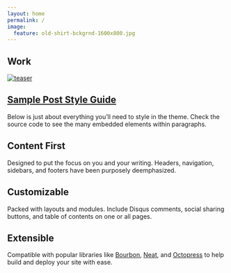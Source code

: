 ```yaml
---
layout: home
permalink: /
image:
  feature: old-shirt-bckgrnd-1600x800.jpg
---
```


<h2>Work</h2>
<div class="tiles">
<div class="tile">
   <a href="http://dtimek.github.io/articles/sample-post/" title="Sample Post Style Guide" class="post-teaser"><img src="http://dtimek.github.io/images/400x250.gif" alt="teaser" itemprop="image" />
    </a>
  <h2 class="post-title" itemprop="name"><a href="portfolio/NJ211">Sample Post Style Guide</a></h2>
  <p class="post-excerpt" itemprop="description">Below is just about everything you’ll need to style in the theme. Check the source code to see the many embedded elements within paragraphs.</p>
</div><!-- /.tile -->

<div class="tile">
  <h2 class="post-title">Content First</h2>
  <p class="post-excerpt">Designed to put the focus on you and your writing. Headers, navigation, sidebars, and footers have been purposely deemphasized.</p>
</div><!-- /.tile -->

<div class="tile">
  <h2 class="post-title">Customizable</h2>
  <p class="post-excerpt">Packed with layouts and modules. Include Disqus comments, social sharing buttons, and table of contents on one or all pages.</p>
</div><!-- /.tile -->

<div class="tile">
  <h2 class="post-title">Extensible</h2>
  <p class="post-excerpt">Compatible with popular libraries like <a href="http://bourbon.io">Bourbon</a>, <a href="http://neat.bourbon.io/">Neat</a>, and <a href="http://github.com/octopress/octopress">Octopress</a> to help build and deploy your site with ease.</p>
</div><!-- /.tile -->

</div><!-- /.tiles -->
